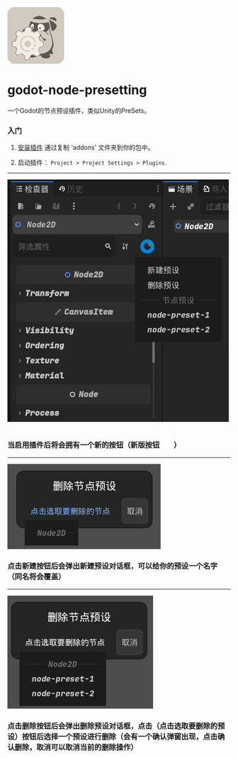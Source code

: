 ![image](https://github.com/DeerLuuu/godot-node-presetting/blob/main/addons/node_presetting/icon/icon.png)
# godot-node-presetting
一个Godot的节点预设插件，类似Unity的PreSets。
### 入门

1. [安装插件](https://docs.godotengine.org/en/stable/tutorials/plugins/editor/installing_plugins.html) 通过复制 'addons' 文件夹到你的包中。

2. 启动插件： `Project > Project Settings > Plugins`.
---

![image](https://github.com/DeerLuuu/godot-node-presetting/blob/main/preview1.png)
### 当启用插件后将会拥有一个新的按钮（新版按钮![image](https://github.com/DeerLuuu/godot-node-presetting/blob/main/addons/node_presetting/icon/node_icon.png)）
---
![image](https://github.com/DeerLuuu/godot-node-presetting/blob/main/preview2.png)
### 点击新建按钮后会弹出新建预设对话框，可以给你的预设一个名字（同名将会覆盖）
---
![image](https://github.com/DeerLuuu/godot-node-presetting/blob/main/preview3.png)
### 点击删除按钮后会弹出删除预设对话框，点击（点击选取要删除的预设）按钮后选择一个预设进行删除（会有一个确认弹窗出现，点击确认删除，取消可以取消当前的删除操作）
